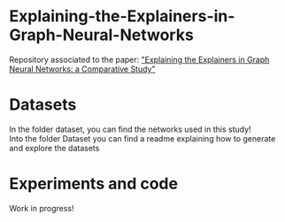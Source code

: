 # Explaining-the-Explainers-in-Graph-Neural-Networks
Repository associated to the paper: ["Explaining the Explainers in Graph Neural Networks: a Comparative Study"](https://arxiv.org/pdf/2210.15304.pdf)



# Datasets
In the folder dataset, you can find the networks used in this study!  
Into the folder Dataset you can find a readme explaining how to generate and explore the datasets

# Experiments and code 
Work in progress!
